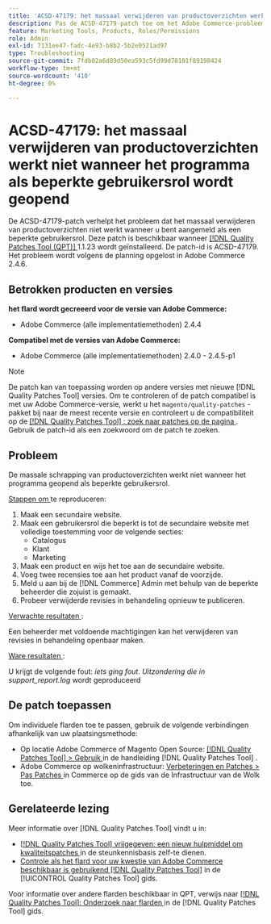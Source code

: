 ```yaml
---
title: 'ACSD-47179: het massaal verwijderen van productoverzichten werkt niet wanneer aangemeld als beperkte gebruikersrol'
description: Pas de ACSD-47179-patch toe om het Adobe Commerce-probleem op te lossen, waarbij het massaal verwijderen van productoverzichten niet werkt wanneer u bent aangemeld als een beperkte gebruikersrol.
feature: Marketing Tools, Products, Roles/Permissions
role: Admin
exl-id: 7131ee47-fadc-4e93-b8b2-5b2e0521ad97
type: Troubleshooting
source-git-commit: 7fdb02a6d89d50ea593c5fd99d78101f89198424
workflow-type: tm+mt
source-wordcount: '410'
ht-degree: 0%

---
```


# ACSD-47179: het massaal verwijderen van productoverzichten werkt niet wanneer het programma als beperkte gebruikersrol wordt geopend

De ACSD-47179-patch verhelpt het probleem dat het massaal verwijderen van productoverzichten niet werkt wanneer u bent aangemeld als een beperkte gebruikersrol. Deze patch is beschikbaar wanneer [[!DNL Quality Patches Tool (QPT)] ](https://experienceleague.adobe.com/en/docs/commerce-operations/tools/quality-patches-tool/quality-patches-tool-to-self-serve-quality-patches) 1.1.23 wordt geïnstalleerd. De patch-id is ACSD-47179. Het probleem wordt volgens de planning opgelost in Adobe Commerce 2.4.6.

## Betrokken producten en versies

**het flard wordt gecreeerd voor de versie van Adobe Commerce:**

* Adobe Commerce (alle implementatiemethoden) 2.4.4

**Compatibel met de versies van Adobe Commerce:**

* Adobe Commerce (alle implementatiemethoden) 2.4.0 - 2.4.5-p1

>[!NOTE]
>
>De patch kan van toepassing worden op andere versies met nieuwe [!DNL Quality Patches Tool] versies. Om te controleren of de patch compatibel is met uw Adobe Commerce-versie, werkt u het `magento/quality-patches` -pakket bij naar de meest recente versie en controleert u de compatibiliteit op de [[!DNL Quality Patches Tool] : zoek naar patches op de pagina ](https://experienceleague.adobe.com/tools/commerce-quality-patches/index.html) . Gebruik de patch-id als een zoekwoord om de patch te zoeken.

## Probleem

De massale schrapping van productoverzichten werkt niet wanneer het programma geopend als beperkte gebruikersrol.

<u> Stappen om </u> te reproduceren:

1. Maak een secundaire website.
1. Maak een gebruikersrol die beperkt is tot de secundaire website met volledige toestemming voor de volgende secties:
   * Catalogus
   * Klant
   * Marketing
1. Maak een product en wijs het toe aan de secundaire website.
1. Voeg twee recensies toe aan het product vanaf de voorzijde.
1. Meld u aan bij de [!DNL Commerce] Admin met behulp van de beperkte beheerder die zojuist is gemaakt.
1. Probeer verwijderde revisies in behandeling opnieuw te publiceren.

<u> Verwachte resultaten </u>:

Een beheerder met voldoende machtigingen kan het verwijderen van revisies in behandeling openbaar maken.

<u> Ware resultaten </u>:

U krijgt de volgende fout: _iets ging fout. Uitzondering die in support_report.log_ wordt geproduceerd

## De patch toepassen

Om individuele flarden toe te passen, gebruik de volgende verbindingen afhankelijk van uw plaatsingsmethode:

* Op locatie Adobe Commerce of Magento Open Source: [[!DNL Quality Patches Tool] > Gebruik ](/help/tools/quality-patches-tool/usage.md) in de handleiding [!DNL Quality Patches Tool] .
* Adobe Commerce op wolkeninfrastructuur: [ Verbeteringen en Patches > Pas Patches ](https://experienceleague.adobe.com/docs/commerce-cloud-service/user-guide/develop/upgrade/apply-patches.html) in Commerce op de gids van de Infrastructuur van de Wolk toe.

## Gerelateerde lezing

Meer informatie over [!DNL Quality Patches Tool] vindt u in:

* [[!DNL Quality Patches Tool]  vrijgegeven: een nieuw hulpmiddel om kwaliteitspatches ](https://experienceleague.adobe.com/en/docs/commerce-operations/tools/quality-patches-tool/quality-patches-tool-to-self-serve-quality-patches) in de steunkennisbasis zelf-te dienen.
* [ Controle als het flard voor uw kwestie van Adobe Commerce beschikbaar is gebruikend  [!DNL Quality Patches Tool]](/help/tools/quality-patches-tool/patches-available-in-qpt/check-patch-for-magento-issue-with-magento-quality-patches.md) in de [!UICONTROL Quality Patches Tool] gids.


Voor informatie over andere flarden beschikbaar in QPT, verwijs naar [[!DNL Quality Patches Tool]: Onderzoek naar flarden ](https://experienceleague.adobe.com/tools/commerce-quality-patches/index.html) in de [!DNL Quality Patches Tool] gids.
